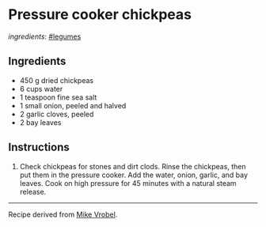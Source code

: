 # Pressure cooker chickpeas

*ingredients*: [#legumes](../ingredients/legumes.md)

## Ingredients

- 450 g dried chickpeas
- 6 cups water
- 1 teaspoon fine sea salt
- 1 small onion, peeled and halved
- 2 garlic cloves, peeled
- 2 bay leaves

## Instructions

1. Check chickpeas for stones and dirt clods. Rinse the chickpeas, then put them in the pressure cooker. Add the water, onion, garlic, and bay leaves. Cook on high pressure for 45 minutes with a natural steam release.

---

Recipe derived from [Mike Vrobel](https://www.dadcooksdinner.com/pressure-cooker-chickpeas/).
